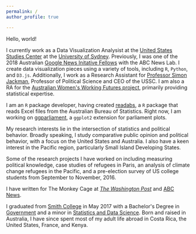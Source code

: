 ```yaml
---
permalink: /
author_profile: true

---
```

Hello, world!

I currently work as a Data Visualization Analysist at the [United States Studies Center](https://www.ussc.edu.au/) at the [University of Sydney](https://sydney.edu.au/). Previously, I was one of the 2018 Australian [Google News Initative Fellows](newslab.withgoogle.com/fellowship) with the ABC News Lab. I create data visualization pieces using a variety of tools, including `R`, `Python`, and `D3.js`. Additionally, I work as a Research Assistant for [Professor Simon Jackman](https://www.ussc.edu.au/experts/simon-jackman), Professor of Political Science and CEO of the USSC. I am also a RA for the [Australian Women's Working Futures project](https://www.sydney.edu.au/business/research/grants/awwf), primarily providing statistical expertise.

I am an `R` package developer, having created [readabs](http://zmeers.github.io/readabs/), a `R` package that reads Excel files from the Australian Bureau of Statistics. Right now, I am working on [ggparliament](https://github.com/robWHickman/ggparliament), a `ggplot2` extension for parliament plots. 

My research interests lie in the intersection of statistics and political behavior. Broadly speaking, I study comparative public opinion and political behavior, with a focus on the United States and Australia. I also have a keen interest in the Pacific region, particularly Small Island Developing States. 

Some of the research projects I have worked on including measuring political knowledge, case studies of refugees in Paris, an analysis of climate change refugees in the Pacific, and a pre-election survey of US college students from September to November, 2016.

I have written for The Monkey Cage at [*The Washington Post*](https://www.washingtonpost.com/news/monkey-cage/wp/2017/10/25/we-finally-know-the-results-of-papua-new-guineas-elections/?utm_term=.a1cc038a4649) and [ABC News](http://www.abc.net.au/news/2018-01-19/donald-trump-remains-popular-with-republicans-after-a-year/9333378). 

I graduated from [Smith College](https://www.smith.edu) in May 2017 with a Bachelor's Degree in [Government](https://www.smith.edu/gov/) and a minor in [Statistics and Data Science](https://www.smith.edu/sds/). Born and raised in Australia, I have since spent most of my adult life abroad in Costa Rica, the United States, France, and Kenya. 



